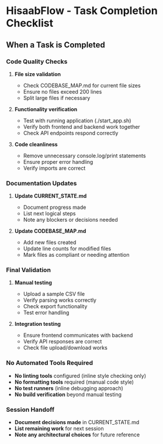 # HisaabFlow - Task Completion Checklist

## When a Task is Completed

### Code Quality Checks
1. **File size validation**
   - Check CODEBASE_MAP.md for current file sizes
   - Ensure no files exceed 200 lines
   - Split large files if necessary

2. **Functionality verification**
   - Test with running application (./start_app.sh)
   - Verify both frontend and backend work together
   - Check API endpoints respond correctly

3. **Code cleanliness**
   - Remove unnecessary console.log/print statements
   - Ensure proper error handling
   - Verify imports are correct

### Documentation Updates
1. **Update CURRENT_STATE.md**
   - Document progress made
   - List next logical steps
   - Note any blockers or decisions needed

2. **Update CODEBASE_MAP.md**
   - Add new files created
   - Update line counts for modified files
   - Mark files as compliant or needing attention

### Final Validation
1. **Manual testing**
   - Upload a sample CSV file
   - Verify parsing works correctly
   - Check export functionality
   - Test error handling

2. **Integration testing**
   - Ensure frontend communicates with backend
   - Verify API responses are correct
   - Check file upload/download works

### No Automated Tools Required
- **No linting tools** configured (inline style checking only)
- **No formatting tools** required (manual code style)
- **No test runners** (inline debugging approach)
- **No build verification** beyond manual testing

### Session Handoff
- **Document decisions made** in CURRENT_STATE.md
- **List remaining work** for next session
- **Note any architectural choices** for future reference